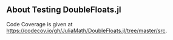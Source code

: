 ## About Testing DoubleFloats.jl

Code Coverage is given at https://codecov.io/gh/JuliaMath/DoubleFloats.jl/tree/master/src.
